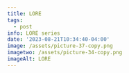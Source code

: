 ```yaml
---
title: LORE
tags:
  - post
info: LORE series
date: '2023-08-21T10:34:40-04:00'
image: /assets/picture-37-copy.png
imagetwo: /assets/picture-34-copy.png
imageAlt: LORE
---
```


